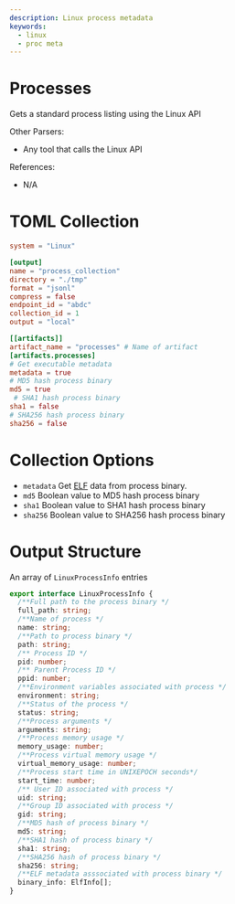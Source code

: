```yaml
---
description: Linux process metadata
keywords:
  - linux
  - proc meta
---
```


# Processes

Gets a standard process listing using the Linux API

Other Parsers:

- Any tool that calls the Linux API

References:

- N/A

# TOML Collection

```toml
system = "Linux"

[output]
name = "process_collection"
directory = "./tmp"
format = "jsonl"
compress = false
endpoint_id = "abdc"
collection_id = 1
output = "local"

[[artifacts]]
artifact_name = "processes" # Name of artifact
[artifacts.processes]
# Get executable metadata
metadata = true 
# MD5 hash process binary
md5 = true 
 # SHA1 hash process binary
sha1 = false
# SHA256 hash process binary
sha256 = false
```

# Collection Options

- `metadata` Get [ELF](elf.md) data from process binary.
- `md5` Boolean value to MD5 hash process binary
- `sha1` Boolean value to SHA1 hash process binary
- `sha256` Boolean value to SHA256 hash process binary

# Output Structure

An array of `LinuxProcessInfo` entries

```typescript
export interface LinuxProcessInfo {
  /**Full path to the process binary */
  full_path: string;
  /**Name of process */
  name: string;
  /**Path to process binary */
  path: string;
  /** Process ID */
  pid: number;
  /** Parent Process ID */
  ppid: number;
  /**Environment variables associated with process */
  environment: string;
  /**Status of the process */
  status: string;
  /**Process arguments */
  arguments: string;
  /**Process memory usage */
  memory_usage: number;
  /**Process virtual memory usage */
  virtual_memory_usage: number;
  /**Process start time in UNIXEPOCH seconds*/
  start_time: number;
  /** User ID associated with process */
  uid: string;
  /**Group ID associated with process */
  gid: string;
  /**MD5 hash of process binary */
  md5: string;
  /**SHA1 hash of process binary */
  sha1: string;
  /**SHA256 hash of process binary */
  sha256: string;
  /**ELF metadata asssociated with process binary */
  binary_info: ElfInfo[];
}
```
